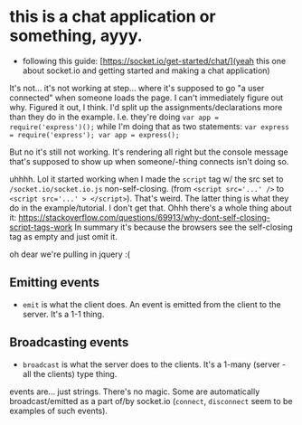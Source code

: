 # this is a chat application or something, ayyy.

* following this guide: [https://socket.io/get-started/chat/](yeah this one about socket.io and getting
started and making a chat application)

It's not... it's not working at step... where it's supposed to go "a user connected" when someone loads the page.
I can't immediately figure out why.
Figured it out, I think. I'd split up the assignments/declarations more than they do in the example.
I.e. they're doing `var app = require('express')();` while I'm doing that as two statements:
`var express = require('express'); var app = express();`

But no it's still not working.
It's rendering all right but the console message that's supposed to show up when someone/-thing connects isn't doing so.

uhhhh. Lol it started working when I made the `script` tag w/ the src set to `/socket.io/socket.io.js` non-self-closing.
(from `<script src='...' />` to `<script src='...' > </script>`). That's weird.
The latter thing is what they do in the example/tutorial. I don't get that.
Ohhh there's a whole thing about it: https://stackoverflow.com/questions/69913/why-dont-self-closing-script-tags-work
In summary it's because the browsers see the self-closing tag as empty and just omit it.


oh dear we're pulling in jquery :(


## Emitting events

- `emit` is what the client does. An event is emitted from the client to the server. It's a 1-1 thing.


## Broadcasting events

- `broadcast` is what the server does to the clients. It's a 1-many (server - all the clients) type thing.

events are... just strings. There's no magic. Some are automatically broadcast/emitted as a part of/by socket.io (`connect`, `disconnect`
seem to be examples of such events).
